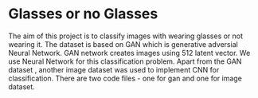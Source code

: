 # Glasses or no Glasses
The aim of this project is to classify images with wearing glasses or not wearing it.
The dataset is based on GAN which is generative adversial Neural Network. GAN network creates images using 512 latent vector.
We use Neural Network for this classification problem. Apart from the GAN dataset , another image dataset was used to implement CNN for classification. There are two code files - one for gan and one for image dataset.


